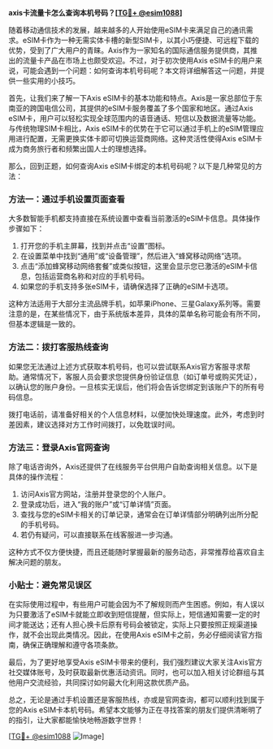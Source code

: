 **axis卡流量卡怎么查询本机号码？[[TG💪+ @esim1088](https://t.me/s/esim1088)]**

随着移动通信技术的发展，越来越多的人开始使用eSIM卡来满足自己的通讯需求。eSIM卡作为一种无需实体卡槽的新型SIM卡，以其小巧便捷、可远程下载的优势，受到了广大用户的青睐。Axis作为一家知名的国际通信服务提供商，其推出的流量卡产品在市场上也颇受欢迎。不过，对于初次使用Axis eSIM卡的用户来说，可能会遇到一个问题：如何查询本机号码呢？本文将详细解答这一问题，并提供一些实用的小技巧。

首先，让我们来了解一下Axis eSIM卡的基本功能和特点。Axis是一家总部位于东南亚的跨国电信公司，其提供的eSIM卡服务覆盖了多个国家和地区。通过Axis eSIM卡，用户可以轻松实现全球范围内的语音通话、短信以及数据流量等功能。与传统物理SIM卡相比，Axis eSIM卡的优势在于它可以通过手机上的eSIM管理应用进行配置，无需更换实体卡即可切换运营商网络。这种灵活性使得Axis eSIM卡成为商务旅行者和频繁出国人士的理想选择。

那么，回到正题，如何查询Axis eSIM卡绑定的本机号码呢？以下是几种常见的方法：

### 方法一：通过手机设置页面查看

大多数智能手机都支持直接在系统设置中查看当前激活的eSIM卡信息。具体操作步骤如下：
1. 打开您的手机主屏幕，找到并点击“设置”图标。
2. 在设置菜单中找到“通用”或“设备管理”，然后进入“蜂窝移动网络”选项。
3. 点击“添加蜂窝移动网络套餐”或类似按钮，这里会显示您已激活的eSIM卡信息，包括运营商名称和对应的手机号码。
4. 如果您的手机支持多张eSIM卡，请确保选择了正确的eSIM卡选项。

这种方法适用于大部分主流品牌手机，如苹果iPhone、三星Galaxy系列等。需要注意的是，在某些情况下，由于系统版本差异，具体的菜单名称可能会有所不同，但基本逻辑是一致的。

### 方法二：拨打客服热线查询

如果您无法通过上述方式获取本机号码，也可以尝试联系Axis官方客服寻求帮助。通常情况下，客服人员会要求您提供身份验证信息（如订单号或购买凭证），以确认您的账户身份。一旦核实无误后，他们将会告诉您绑定到该账户下的所有号码信息。

拨打电话前，请准备好相关的个人信息材料，以便加快处理速度。此外，考虑到时差因素，建议选择对方工作时间拨打，以免耽误时间。

### 方法三：登录Axis官网查询

除了电话咨询外，Axis还提供了在线服务平台供用户自助查询相关信息。以下是具体的操作流程：
1. 访问Axis官方网站，注册并登录您的个人账户。
2. 登录成功后，进入“我的账户”或“订单详情”页面。
3. 查找与您的eSIM卡相关的订单记录，通常会在订单详情部分明确列出所分配的手机号码。
4. 若仍有疑问，可以直接联系在线客服进一步沟通。

这种方式不仅方便快捷，而且还能随时掌握最新的服务动态，非常推荐给喜欢自主解决问题的朋友。

### 小贴士：避免常见误区

在实际使用过程中，有些用户可能会因为不了解规则而产生困惑。例如，有人误以为只要激活了eSIM卡就能立即收到短信提醒，但实际上，短信通知需要一定的时间才能送达；还有人担心换卡后原有号码会被锁定，实际上只要按照正规渠道操作，就不会出现此类情况。因此，在使用Axis eSIM卡之前，务必仔细阅读官方指南，确保正确理解和遵守各项条款。

最后，为了更好地享受Axis eSIM卡带来的便利，我们强烈建议大家关注Axis官方社交媒体账号，及时获取最新优惠活动资讯。同时，也可以加入相关讨论群组与其他用户交流经验，共同探讨如何最大化利用这款优质产品。

总之，无论是通过手机设置还是客服热线，亦或是官网查询，都可以顺利找到属于您的Axis eSIM卡本机号码。希望本文能够为正在寻找答案的朋友们提供清晰明了的指引，让大家都能愉快地畅游数字世界！

[[TG💪+ @esim1088](https://t.me/s/esim1088) ![Image](https://i.postimg.cc/4NQfJmqS/Snipaste-2025-05-13-00-14-12.png)]